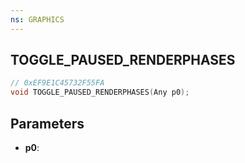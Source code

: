 ```yaml
---
ns: GRAPHICS
---
```

## TOGGLE_PAUSED_RENDERPHASES

```c
// 0xEF9E1C45732F55FA
void TOGGLE_PAUSED_RENDERPHASES(Any p0);
```

## Parameters
* **p0**:
